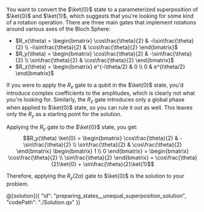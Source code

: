 You want to convert the $\ket{0}$ state to a parameterized superposition of $\ket{0}$ and $\ket{1}$, which suggests 
that you're looking for some kind of a rotation operation. There are three main gates that implement rotations around various axes of the Bloch Sphere: 

- $R_x(\theta) = \begin{bmatrix} \cos\frac{\theta}{2} & -i\sin\frac{\theta}{2} \\ -i\sin\frac{\theta}{2} & \cos\frac{\theta}{2} \end{bmatrix}$
- $R_y(\theta) = \begin{bmatrix} \cos\frac{\theta}{2} & -\sin\frac{\theta}{2} \\ \sin\frac{\theta}{2} & \cos\frac{\theta}{2} \end{bmatrix}$
- $R_z(\theta) = \begin{bmatrix} e^{-i\theta/2} & 0 \\ 0 & e^{i\theta/2} \end{bmatrix}$

If you were to apply the $R_x$ gate to a qubit in the $\ket{0}$ state, you'd introduce complex coefficients to the amplitudes, which is clearly not what you're looking for. Similarly, the $R_z$ gate introduces only a global phase when applied to $\ket{0}$ state, so you can rule it out as well. This leaves only the $R_y$ as a starting point for the solution.

Applying the $R_y$ gate to the $\ket{0}$ state, you get:
$$R_y(\theta) \ket{0} = 
\begin{bmatrix} \cos\frac{\theta}{2} & -\sin\frac{\theta}{2} \\ \sin\frac{\theta}{2} & \cos\frac{\theta}{2} \end{bmatrix} \begin{bmatrix} 1 \\ 0 \end{bmatrix} = 
\begin{bmatrix} \cos\frac{\theta}{2} \\ \sin\frac{\theta}{2} \end{bmatrix} = \cos\frac{\theta}{2}\ket{0} + \sin\frac{\theta}{2}\ket{1}$$

Therefore, applying the $R_y(2\alpha)$ gate to $\ket{0}$ is the solution to your problem. 

@[solution]({
    "id": "preparing_states__unequal_superposition_solution",
    "codePath": "./Solution.qs"
})
